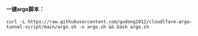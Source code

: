#### 一键argo脚本：
``` 
curl -L https://raw.githubusercontent.com/gudong1012/cloudlfare-argo-tunnel-script/main/argo.sh -o argo.sh && bash argo.sh
```
